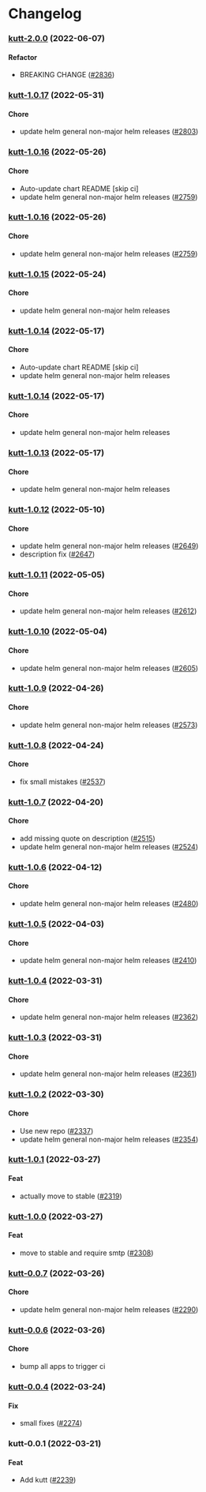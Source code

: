 # Changelog<br>


<a name="kutt-2.0.0"></a>
### [kutt-2.0.0](https://github.com/truecharts/apps/compare/kutt-1.0.17...kutt-2.0.0) (2022-06-07)

#### Refactor

* BREAKING CHANGE ([#2836](https://github.com/truecharts/apps/issues/2836))



<a name="kutt-1.0.17"></a>
### [kutt-1.0.17](https://github.com/truecharts/apps/compare/kutt-1.0.16...kutt-1.0.17) (2022-05-31)

#### Chore

* update helm general non-major helm releases ([#2803](https://github.com/truecharts/apps/issues/2803))



<a name="kutt-1.0.16"></a>
### [kutt-1.0.16](https://github.com/truecharts/apps/compare/kutt-1.0.15...kutt-1.0.16) (2022-05-26)

#### Chore

* Auto-update chart README [skip ci]
* update helm general non-major helm releases ([#2759](https://github.com/truecharts/apps/issues/2759))



<a name="kutt-1.0.16"></a>
### [kutt-1.0.16](https://github.com/truecharts/apps/compare/kutt-1.0.15...kutt-1.0.16) (2022-05-26)

#### Chore

* update helm general non-major helm releases ([#2759](https://github.com/truecharts/apps/issues/2759))



<a name="kutt-1.0.15"></a>
### [kutt-1.0.15](https://github.com/truecharts/apps/compare/kutt-1.0.14...kutt-1.0.15) (2022-05-24)

#### Chore

* update helm general non-major helm releases



<a name="kutt-1.0.14"></a>
### [kutt-1.0.14](https://github.com/truecharts/apps/compare/kutt-1.0.13...kutt-1.0.14) (2022-05-17)

#### Chore

* Auto-update chart README [skip ci]
* update helm general non-major helm releases



<a name="kutt-1.0.14"></a>
### [kutt-1.0.14](https://github.com/truecharts/apps/compare/kutt-1.0.13...kutt-1.0.14) (2022-05-17)

#### Chore

* update helm general non-major helm releases



<a name="kutt-1.0.13"></a>
### [kutt-1.0.13](https://github.com/truecharts/apps/compare/kutt-1.0.12...kutt-1.0.13) (2022-05-17)

#### Chore

* update helm general non-major helm releases



<a name="kutt-1.0.12"></a>
### [kutt-1.0.12](https://github.com/truecharts/apps/compare/kutt-1.0.11...kutt-1.0.12) (2022-05-10)

#### Chore

* update helm general non-major helm releases ([#2649](https://github.com/truecharts/apps/issues/2649))
* description fix ([#2647](https://github.com/truecharts/apps/issues/2647))



<a name="kutt-1.0.11"></a>
### [kutt-1.0.11](https://github.com/truecharts/apps/compare/kutt-1.0.10...kutt-1.0.11) (2022-05-05)

#### Chore

* update helm general non-major helm releases ([#2612](https://github.com/truecharts/apps/issues/2612))



<a name="kutt-1.0.10"></a>
### [kutt-1.0.10](https://github.com/truecharts/apps/compare/kutt-1.0.9...kutt-1.0.10) (2022-05-04)

#### Chore

* update helm general non-major helm releases ([#2605](https://github.com/truecharts/apps/issues/2605))



<a name="kutt-1.0.9"></a>
### [kutt-1.0.9](https://github.com/truecharts/apps/compare/kutt-1.0.8...kutt-1.0.9) (2022-04-26)

#### Chore

* update helm general non-major helm releases ([#2573](https://github.com/truecharts/apps/issues/2573))



<a name="kutt-1.0.8"></a>
### [kutt-1.0.8](https://github.com/truecharts/apps/compare/kutt-1.0.7...kutt-1.0.8) (2022-04-24)

#### Chore

* fix small mistakes ([#2537](https://github.com/truecharts/apps/issues/2537))



<a name="kutt-1.0.7"></a>
### [kutt-1.0.7](https://github.com/truecharts/apps/compare/kutt-1.0.6...kutt-1.0.7) (2022-04-20)

#### Chore

* add missing quote on description ([#2515](https://github.com/truecharts/apps/issues/2515))
* update helm general non-major helm releases ([#2524](https://github.com/truecharts/apps/issues/2524))



<a name="kutt-1.0.6"></a>
### [kutt-1.0.6](https://github.com/truecharts/apps/compare/kutt-1.0.5...kutt-1.0.6) (2022-04-12)

#### Chore

* update helm general non-major helm releases ([#2480](https://github.com/truecharts/apps/issues/2480))



<a name="kutt-1.0.5"></a>
### [kutt-1.0.5](https://github.com/truecharts/apps/compare/kutt-1.0.4...kutt-1.0.5) (2022-04-03)

#### Chore

* update helm general non-major helm releases ([#2410](https://github.com/truecharts/apps/issues/2410))



<a name="kutt-1.0.4"></a>
### [kutt-1.0.4](https://github.com/truecharts/apps/compare/kutt-1.0.3...kutt-1.0.4) (2022-03-31)

#### Chore

* update helm general non-major helm releases ([#2362](https://github.com/truecharts/apps/issues/2362))



<a name="kutt-1.0.3"></a>
### [kutt-1.0.3](https://github.com/truecharts/apps/compare/kutt-1.0.2...kutt-1.0.3) (2022-03-31)

#### Chore

* update helm general non-major helm releases ([#2361](https://github.com/truecharts/apps/issues/2361))



<a name="kutt-1.0.2"></a>
### [kutt-1.0.2](https://github.com/truecharts/apps/compare/kutt-1.0.1...kutt-1.0.2) (2022-03-30)

#### Chore

* Use new repo ([#2337](https://github.com/truecharts/apps/issues/2337))
* update helm general non-major helm releases ([#2354](https://github.com/truecharts/apps/issues/2354))



<a name="kutt-1.0.1"></a>
### [kutt-1.0.1](https://github.com/truecharts/apps/compare/kutt-1.0.0...kutt-1.0.1) (2022-03-27)

#### Feat

* actually move to stable ([#2319](https://github.com/truecharts/apps/issues/2319))



<a name="kutt-1.0.0"></a>
### [kutt-1.0.0](https://github.com/truecharts/apps/compare/kutt-0.0.7...kutt-1.0.0) (2022-03-27)

#### Feat

* move to stable and require smtp ([#2308](https://github.com/truecharts/apps/issues/2308))



<a name="kutt-0.0.7"></a>
### [kutt-0.0.7](https://github.com/truecharts/apps/compare/kutt-0.0.6...kutt-0.0.7) (2022-03-26)

#### Chore

* update helm general non-major helm releases ([#2290](https://github.com/truecharts/apps/issues/2290))



<a name="kutt-0.0.6"></a>
### [kutt-0.0.6](https://github.com/truecharts/apps/compare/kutt-0.0.5...kutt-0.0.6) (2022-03-26)

#### Chore

* bump all apps to trigger ci



<a name="kutt-0.0.4"></a>
### [kutt-0.0.4](https://github.com/truecharts/apps/compare/kutt-0.0.3...kutt-0.0.4) (2022-03-24)

#### Fix

* small fixes ([#2274](https://github.com/truecharts/apps/issues/2274))



<a name="kutt-0.0.1"></a>
### kutt-0.0.1 (2022-03-21)

#### Feat

* Add kutt ([#2239](https://github.com/truecharts/apps/issues/2239))
